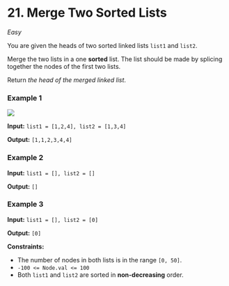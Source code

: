 # 21. Merge Two Sorted Lists

_Easy_


You are given the heads of two sorted linked lists `list1` and `list2`.

Merge the two lists in a one **sorted** list. The list should be made by splicing together the nodes of the first two lists.

Return _the head of the merged linked list_.

### Example 1

![](https://assets.leetcode.com/uploads/2020/10/03/merge_ex1.jpg)

**Input:** `list1 = [1,2,4], list2 = [1,3,4]`

**Output:** `[1,1,2,3,4,4]`

### Example 2

**Input:** `list1 = [], list2 = []`

**Output:** `[]`

### Example 3

**Input:** `list1 = [], list2 = [0]`

**Output:** `[0]`

**Constraints:**

-   The number of nodes in both lists is in the range `[0, 50]`.
-   `-100 <= Node.val <= 100`
-   Both `list1` and `list2` are sorted in **non-decreasing** order.
